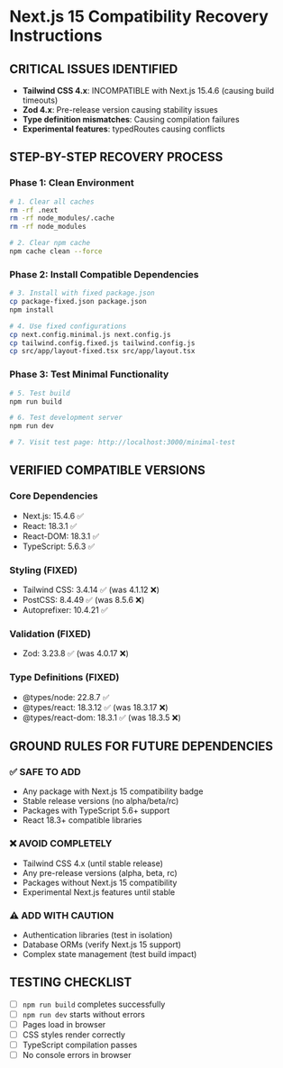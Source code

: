 # Next.js 15 Compatibility Recovery Instructions

## CRITICAL ISSUES IDENTIFIED
- **Tailwind CSS 4.x**: INCOMPATIBLE with Next.js 15.4.6 (causing build timeouts)
- **Zod 4.x**: Pre-release version causing stability issues
- **Type definition mismatches**: Causing compilation failures
- **Experimental features**: typedRoutes causing conflicts

## STEP-BY-STEP RECOVERY PROCESS

### Phase 1: Clean Environment
```bash
# 1. Clear all caches
rm -rf .next
rm -rf node_modules/.cache
rm -rf node_modules

# 2. Clear npm cache
npm cache clean --force
```

### Phase 2: Install Compatible Dependencies
```bash
# 3. Install with fixed package.json
cp package-fixed.json package.json
npm install

# 4. Use fixed configurations
cp next.config.minimal.js next.config.js
cp tailwind.config.fixed.js tailwind.config.js
cp src/app/layout-fixed.tsx src/app/layout.tsx
```

### Phase 3: Test Minimal Functionality
```bash
# 5. Test build
npm run build

# 6. Test development server
npm run dev

# 7. Visit test page: http://localhost:3000/minimal-test
```

## VERIFIED COMPATIBLE VERSIONS

### Core Dependencies
- Next.js: 15.4.6 ✅
- React: 18.3.1 ✅  
- React-DOM: 18.3.1 ✅
- TypeScript: 5.6.3 ✅

### Styling (FIXED)
- Tailwind CSS: 3.4.14 ✅ (was 4.1.12 ❌)
- PostCSS: 8.4.49 ✅ (was 8.5.6 ❌)
- Autoprefixer: 10.4.21 ✅

### Validation (FIXED)
- Zod: 3.23.8 ✅ (was 4.0.17 ❌)

### Type Definitions (FIXED)
- @types/node: 22.8.7 ✅
- @types/react: 18.3.12 ✅ (was 18.3.17 ❌)
- @types/react-dom: 18.3.1 ✅ (was 18.3.5 ❌)

## GROUND RULES FOR FUTURE DEPENDENCIES

### ✅ SAFE TO ADD
- Any package with Next.js 15 compatibility badge
- Stable release versions (no alpha/beta/rc)
- Packages with TypeScript 5.6+ support
- React 18.3+ compatible libraries

### ❌ AVOID COMPLETELY
- Tailwind CSS 4.x (until stable release)
- Any pre-release versions (alpha, beta, rc)
- Packages without Next.js 15 compatibility
- Experimental Next.js features until stable

### ⚠️ ADD WITH CAUTION
- Authentication libraries (test in isolation)
- Database ORMs (verify Next.js 15 support)
- Complex state management (test build impact)

## TESTING CHECKLIST
- [ ] `npm run build` completes successfully
- [ ] `npm run dev` starts without errors
- [ ] Pages load in browser
- [ ] CSS styles render correctly
- [ ] TypeScript compilation passes
- [ ] No console errors in browser